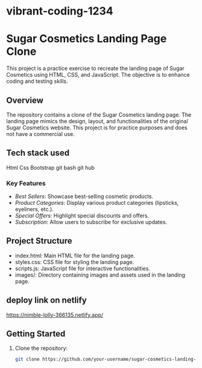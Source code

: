 # vibrant-coding-1234

# Sugar Cosmetics Landing Page Clone

This project is a practice exercise to recreate the landing page of Sugar Cosmetics using HTML, CSS, and JavaScript. The objective is to enhance coding and testing skills.

## Overview

The repository contains a clone of the Sugar Cosmetics landing page. The landing page mimics the design, layout, and functionalities of the original Sugar Cosmetics website. This project is for practice purposes and does not have a commercial use.

## Tech stack used
Html
Css
Bootstrap
git bash
git hub


### Key Features

- *Best Sellers*: Showcase best-selling cosmetic products.
- *Product Categories*: Display various product categories (lipsticks, eyeliners, etc.).
- *Special Offers*: Highlight special discounts and offers.
- *Subscription*: Allow users to subscribe for exclusive updates.

## Project Structure

- index.html: Main HTML file for the landing page.
- styles.css: CSS file for styling the landing page.
- scripts.js: JavaScript file for interactive functionalities.
- images/: Directory containing images and assets used in the landing page.

## deploy link on netlify

https://nimble-lolly-366135.netlify.app/

## Getting Started

1. Clone the repository:
   ```bash
   git clone https://github.com/your-username/sugar-cosmetics-landing-page-clone.git
